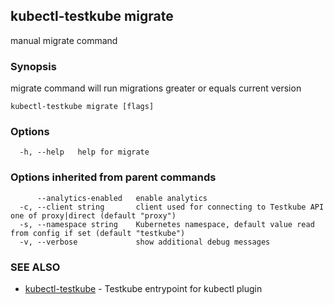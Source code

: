 ## kubectl-testkube migrate

manual migrate command

### Synopsis

migrate command will run migrations greater or equals current version

```
kubectl-testkube migrate [flags]
```

### Options

```
  -h, --help   help for migrate
```

### Options inherited from parent commands

```
      --analytics-enabled   enable analytics
  -c, --client string       client used for connecting to Testkube API one of proxy|direct (default "proxy")
  -s, --namespace string    Kubernetes namespace, default value read from config if set (default "testkube")
  -v, --verbose             show additional debug messages
```

### SEE ALSO

* [kubectl-testkube](kubectl-testkube.md)	 - Testkube entrypoint for kubectl plugin

